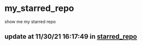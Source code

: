 # my_starred_repo
show me my starred repo

update at 11/30/21 16:17:49 in [starred_repo](./index.html)
---

